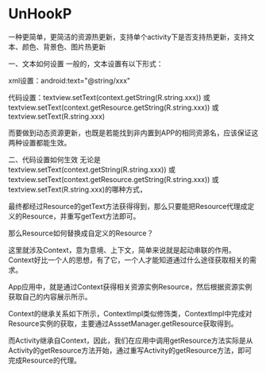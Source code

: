 # UnHookP
一种更简单，更简洁的资源热更新，支持单个activity下是否支持热更新，支持文本、颜色、背景色、图片热更新

一、文本如何设置
一般的，文本设置有以下形式：

xml设置：android:text="@string/xxx"

代码设置：textview.setText(context.getString(R.string.xxx))  或 textview.setText(context.getResource.getString(R.string.xxx)) 或textview.setText(R.string.xxx)

而要做到动态资源更新，也既是若能找到非内置到APP的相同资源名，应该保证这两种设置都能生效。

二、代码设置如何生效
无论是textview.setText(context.getString(R.string.xxx))  或 textview.setText(context.getResource.getString(R.string.xxx)) 或textview.setText(R.string.xxx)的哪种方式，

最终都经过Resource的getText方法获得得到，那么只要能把Resource代理成定义的Resource，并重写getText方法即可。

那么Resource如何替换成自定义的Resource？

这里就涉及Context，意为意境、上下文，简单来说就是起动串联的作用。Context好比一个人的思想，有了它，一个人才能知道通过什么途径获取相关的需求。

App应用中，就是通过Context获得相关资源实例Resource，然后根据资源实例获取自己的内容展示所示。

Context的继承关系如下所示，ContextImpl类似修饰类，ContextImpl中完成对Resource实例的获取，主要通过AsssetManager.getResource获取得到。

而Activity继承自Context，因此，我们在应用中调用getResource方法实际是从Activity的getResource方法开始，通过重写Activity的getResource方法，即可完成Resource的代理。

